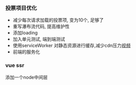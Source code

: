### 投票项目优化

- 减少每次请求加载的投票项, 变为10个, 足够了
- 重写瀑布流代码, 提高维护性
- 添加loading
- 加入单元测试, 端到端测试
- 使用serviceWorker 对静态资源进行缓存,减少cdn压力[视频](http://www.itdks.com/dakalive/detail/1350)
- 前端的服务化

### vue ssr

添加一个node中间层
